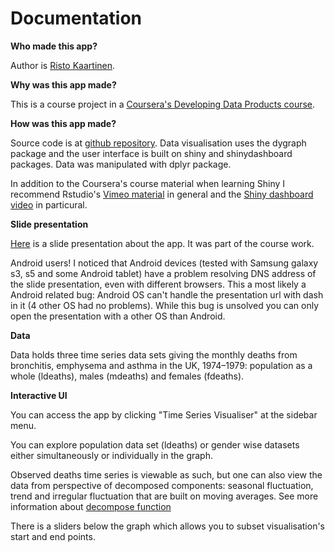 # Documentation

**Who made this app?** 

Author is [Risto Kaartinen](https://fi.linkedin.com/in/ristokaartinen).

**Why was this app made?**

This is a course project in a [Coursera's Developing Data Products course](https://www.coursera.org/course/devdataprod).

**How was this app made?**

Source code is at [github repository](https://github.com/sneik-/DevelopingDataProducts
). Data visualisation uses the dygraph package and the user interface is built on shiny and shinydashboard packages. Data was manipulated with dplyr package.

In addition to the Coursera's course material when learning Shiny I recommend Rstudio's [Vimeo material](https://vimeo.com/rstudioinc/videos) in general and the [Shiny dashboard video](https://vimeo.com/125265016) in particural.

**Slide presentation**

[Here](http://sneik-.github.io/hiekkalaatikko/testi.html#/) is a slide presentation about the app. It was part of the course work. 

Android users! I noticed that Android devices (tested with Samsung galaxy s3, s5 and some Android tablet) have a problem resolving DNS address of the slide presentation, even with different browsers. This a most likely a Android related bug: Android OS can't handle the presentation url with dash in it (4 other OS had no problems). While this bug is unsolved you can only open the presentation with a other OS than Android.
 
**Data**

Data holds three time series data sets giving the monthly deaths from bronchitis, emphysema and asthma in the UK, 1974–1979: population as a whole (ldeaths), males (mdeaths) and females (fdeaths).

**Interactive UI** 

You can access the app by clicking "Time Series Visualiser" at the sidebar menu.

You can explore population data set (ldeaths) or gender wise datasets either simultaneously or individually in the graph. 

Observed deaths time series is viewable as such, but one can also view the data 
from perspective of decomposed components: seasonal fluctuation, trend and irregular fluctuation that are built on moving averages. See more information about [decompose function](https://stat.ethz.ch/R-manual/R-devel/library/stats/html/decompose.html)

There is a sliders below the graph which allows you to subset visualisation's start and end points. 
